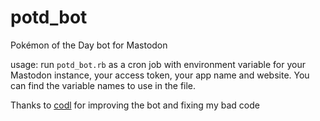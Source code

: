# potd_bot
Pokémon of the Day bot for Mastodon

usage: run `potd_bot.rb` as a cron job with environment variable for your Mastodon instance, your access token, your app name and website. You can find the variable names to use in the file.

Thanks to [codl](https://github.com/codl) for improving the bot and fixing my bad code
